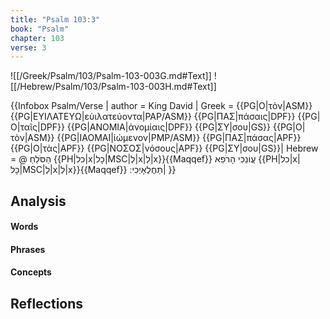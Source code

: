 ```yaml
---
title: "Psalm 103:3"
book: "Psalm"
chapter: 103
verse: 3
---
```

![[/Greek/Psalm/103/Psalm-103-003G.md#Text]]
![[/Hebrew/Psalm/103/Psalm-103-003H.md#Text]]

{{Infobox Psalm/Verse |
  author = King David |
  Greek = {{PG|Ο|τὸν|ASM}} {{PG|ΕΥΙΛΑΤΕΥΩ|εὐιλατεύοντα|PAP/ASM}} {{PG|ΠΑΣ|πάσαις|DPF}} {{PG|Ο|ταῖς|DPF}} {{PG|ΑΝΟΜΙΑ|ἀνομίαις|DPF}} {{PG|ΣΥ|σου|GS}} {{PG|Ο|τὸν|ASM}} {{PG|ΙΑΟΜΑΙ|ἰώμενον|PMP/ASM}} {{PG|ΠΑΣ|πάσας|APF}} {{PG|Ο|τὰς|APF}} {{PG|ΝΟΣΟΣ|νόσους|APF}} {{PG|ΣΥ|σου|GS}}|
  Hebrew = @
הַסֹּלֵחַ
{{PH|כל|x|כָל|MSC|לְ|x|לְ|x}}{{Maqqef}}
עֲוֹנֵכִי
הָרֹפֵא
{{PH|כל|x|כָל|MSC|לְ|x|לְ|x}}{{Maqqef}}
תַּחֲלֻאָיְכִי
׃|
}}

## Analysis

#### Words

#### Phrases

#### Concepts

## Reflections
